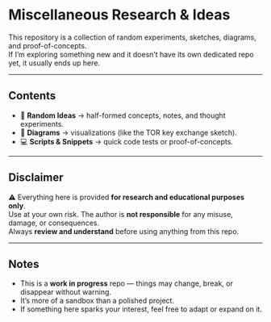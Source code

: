 # Miscellaneous Research & Ideas

This repository is a collection of random experiments, sketches, diagrams, and proof-of-concepts.  
If I’m exploring something new and it doesn’t have its own dedicated repo yet, it usually ends up here.  

---

## Contents
- 🧩 **Random Ideas** → half-formed concepts, notes, and thought experiments.  
- 📝 **Diagrams** → visualizations (like the TOR key exchange sketch).  
- 💻 **Scripts & Snippets** → quick code tests or proof-of-concepts.  

---

## Disclaimer
⚠️ Everything here is provided **for research and educational purposes only**.  
Use at your own risk. The author is **not responsible** for any misuse, damage, or consequences.  
Always **review and understand** before using anything from this repo.  

---

## Notes
- This is a **work in progress** repo — things may change, break, or disappear without warning.  
- It’s more of a sandbox than a polished project.  
- If something here sparks your interest, feel free to adapt or expand on it.
